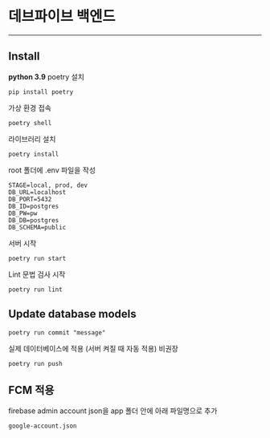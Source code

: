 # 데브파이브 백엔드

---

## Install

**python 3.9** poetry 설치

    pip install poetry

가상 환경 접속

    poetry shell

라이브러리 설치

    poetry install

root 폴더에 .env 파일을 작성

    STAGE=local, prod, dev
    DB_URL=localhost
    DB_PORT=5432
    DB_ID=postgres
    DB_PW=pw
    DB_DB=postgres
    DB_SCHEMA=public

서버 시작

    poetry run start

Lint 문법 검사 시작

    poetry run lint

## Update database models

    poetry run commit "message"

실제 데이터베이스에 적용 (서버 켜질 때 자동 적용) 비권장

    poetry run push

## FCM 적용

firebase admin account json을 app 폴더 안에 아래 파일명으로 추가

    google-account.json